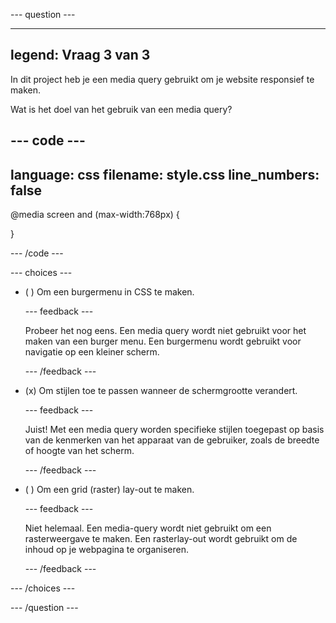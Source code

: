 --- question ---

---
legend: Vraag 3 van 3
---

In dit project heb je een media query gebruikt om je website responsief te maken.

Wat is het doel van het gebruik van een media query?

--- code ---
---
language: css
filename: style.css
line_numbers: false
---

@media screen and (max-width:768px) {

}

--- /code ---

--- choices ---

- ( ) Om een burgermenu in CSS te maken.

  --- feedback ---

  Probeer het nog eens. Een media query wordt niet gebruikt voor het maken van een burger menu. Een burgermenu wordt gebruikt voor navigatie op een kleiner scherm.

  --- /feedback ---

- (x) Om stijlen toe te passen wanneer de schermgrootte verandert.

  --- feedback ---

  Juist! Met een media query worden specifieke stijlen toegepast op basis van de kenmerken van het apparaat van de gebruiker, zoals de breedte of hoogte van het scherm.

  --- /feedback ---

- ( ) Om een grid (raster) lay-out te maken.

  --- feedback ---

  Niet helemaal. Een media-query wordt niet gebruikt om een rasterweergave te maken. Een rasterlay-out wordt gebruikt om de inhoud op je webpagina te organiseren.

  --- /feedback ---

--- /choices ---

--- /question ---
